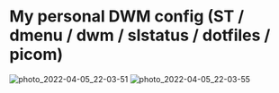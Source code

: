 # My personal DWM config (ST / dmenu / dwm / slstatus / dotfiles / picom)


![photo_2022-04-05_22-03-51](https://user-images.githubusercontent.com/96896184/161841185-1838f89d-f038-4ee5-a93d-5127aa46bf87.jpg)
![photo_2022-04-05_22-03-55](https://user-images.githubusercontent.com/96896184/161841190-e10df6c5-c0cc-4cba-a64a-490d75c6c67e.jpg)
